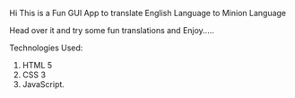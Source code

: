 Hi This is a Fun GUI App to translate English Language to Minion Language

Head over it and try some fun translations and Enjoy.....

Technologies Used:

1. HTML 5
2. CSS 3
3. JavaScript.
